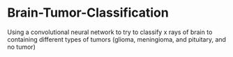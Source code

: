 # Brain-Tumor-Classification
Using a convolutional neural network to try to classify x rays of brain to containing different types of tumors (glioma, meningioma, and pituitary, and no tumor)

